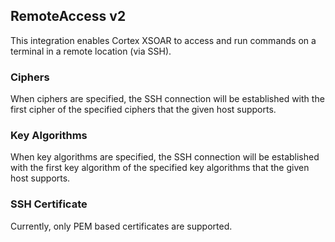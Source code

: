 ## RemoteAccess v2

This integration enables Cortex XSOAR to access and run commands on a terminal in a remote location (via SSH).

### Ciphers
When ciphers are specified, the SSH connection will be established with the first cipher of the specified ciphers that the given host supports.

### Key Algorithms
When key algorithms are specified, the SSH connection will be established with the first key algorithm of the specified key algorithms that the given host supports.

### SSH Certificate
Currently, only PEM based certificates are supported.
